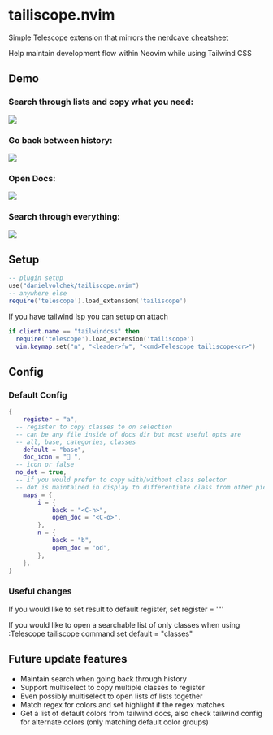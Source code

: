 # tailiscope.nvim

Simple Telescope extension that mirrors the [nerdcave cheatsheet](https://nerdcave.com/tailwind-cheat-sheet)

Help maintain development flow within Neovim while using Tailwind CSS

## Demo

### Search through lists and copy what you need:

![](https://github.com/DanielVolchek/tailiscope-media/blob/main/gifs/main.gif)

### Go back between history:

![](https://github.com/DanielVolchek/tailiscope-media/blob/main/gifs/back.gif)

### Open Docs:

![](https://github.com/DanielVolchek/tailiscope-media/blob/main/gifs/docs.gif)

### Search through everything:

![](https://github.com/DanielVolchek/tailiscope-media/blob/main/gifs/all.gif)

## Setup

```lua
-- plugin setup
use("danielvolchek/tailiscope.nvim")
-- anywhere else
require('telescope').load_extension('tailiscope')
```

If you have tailwind lsp you can setup on attach

```lua
if client.name == "tailwindcss" then
  require('telescope').load_extension('tailiscope')
  vim.keymap.set("n", "<leader>fw", "<cmd>Telescope tailiscope<cr>")
```

## Config

### Default Config

```lua
{
	register = "a",
  -- register to copy classes to on selection
  -- can be any file inside of docs dir but most useful opts are
  -- all, base, categories, classes
	default = "base",
	doc_icon = " ",
  -- icon or false
  no_dot = true,
  -- if you would prefer to copy with/without class selector
  -- dot is maintained in display to differentiate class from other pickers
	maps = {
		i = {
			back = "<C-h>",
			open_doc = "<C-o>",
		},
		n = {
			back = "b",
			open_doc = "od",
		},
	},
}
```

### Useful changes

If you would like to set result to default register, set register = '"'

If you would like to open a searchable list of only classes when using :Telescope tailiscope command set default = "classes"

## Future update features

- Maintain search when going back through history
- Support multiselect to copy multiple classes to register
- Even possibly multiselect to open lists of lists together
- Match regex for colors and set highlight if the regex matches
- Get a list of default colors from tailwind docs, also check tailwind config for alternate colors (only matching default color groups)
